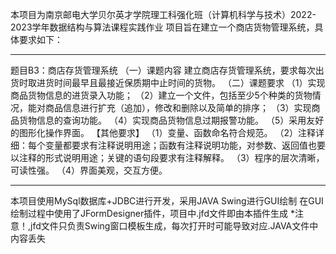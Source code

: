本项目为南京邮电大学贝尔英才学院理工科强化班（计算机科学与技术）2022-2023学年数据结构与算法课程实践作业
项目旨在建立一个商店货物管理系统，具体要求如下：
*************************************
题目B3：商店存货管理系统
（一）课题内容
建立商店存货管理系统，要求每次出货时取进货时间最早且最接近保质期中止时间的货物。
（二）课题要求
（1）实现商品货物信息的进货录入功能；
（2）建立一个文件，包括至少5个种类的货物情况，能对商品信息进行扩充（追加），修改和删除以及简单的排序；
（3）实现商品货物信息的查询功能。
（4）实现商品货物信息过期报警功能。
（5）采用友好的图形化操作界面。
【其他要求】
（1）变量、函数命名符合规范。
（2）注释详细：每个变量都要求有注释说明用途；函数有注释说明功能，对参数、返回值也要以注释的形式说明用途；关键的语句段要求有注释解释。
（3）程序的层次清晰，可读性强。
（4）界面美观，交互方便。
*************************************
本项目使用MySql数据库+JDBC进行开发，采用JAVA Swing进行GUI绘制
在GUI绘制过程中使用了JFormDesigner插件，项目中.jfd文件即由本插件生成
*注意！,jfd文件只负责Swing窗口模板生成，每次打开时可能导致对应.JAVA文件中内容丢失
